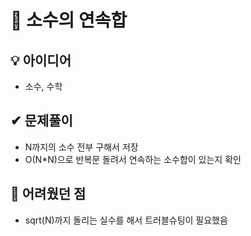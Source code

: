 # 🔎 소수의 연속합

## 💡 아이디어

- 소수, 수학

## ✔ 문제풀이

- N까지의 소수 전부 구해서 저장
- O(N\*N)으로 반복문 돌려서 연속하는 소수합이 있는지 확인

## 🤕 어려웠던 점

- sqrt(N)까지 돌리는 실수를 해서 트러블슈팅이 필요했음
